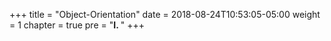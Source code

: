 +++
title = "Object-Orientation"
date = 2018-08-24T10:53:05-05:00
weight = 1
chapter = true
pre = "<b>I. </b>"
+++